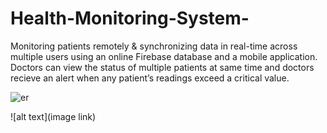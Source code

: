 # Health-Monitoring-System-
Monitoring patients remotely & synchronizing data in real-time across multiple users using an online Firebase database and a mobile application. 
Doctors can view the status of multiple patients at same time and doctors recieve an alert when any patient’s readings exceed a critical value.

![er](https://imgur.com/QcEs30E)

![alt text](image link)

